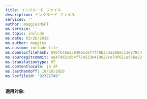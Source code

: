 ```yaml
---
title: インクルード ファイル
description: インクルード ファイル
services: ''
author: maggiesMSFT
ms.service: ''
ms.topic: include
ms.date: 03/26/2018
ms.author: maggies
ms.custom: include file
ms.openlocfilehash: 04bf648aa3840a5c6f7f40b333a388ec11e278c4
ms.sourcegitcommit: ae474d21db4f724523e419622ce79f611e956a22
ms.translationtype: HT
ms.contentlocale: ja-JP
ms.lasthandoff: 10/20/2020
ms.locfileid: "92321749"
---
```

**適用対象:**